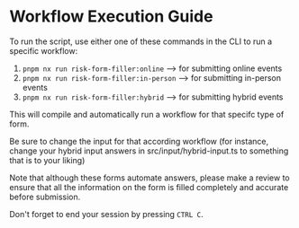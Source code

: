 # Workflow Execution Guide

To run the script, use either one of these commands in the CLI to run a specific workflow:

1. `pnpm nx run risk-form-filler:online` --> for submitting online events
2. `pnpm nx run risk-form-filler:in-person` --> for submitting in-person events
3. `pnpm nx run risk-form-filler:hybrid` --> for submitting hybrid events

This will compile and automatically run a workflow for that specifc type of form.

Be sure to change the input for that according workflow (for instance, change your hybrid input answers in src/input/hybrid-input.ts to something that is to your liking)

Note that although these forms automate answers, please make a review to ensure that all the information on the form is filled completely and accurate before submission.

Don't forget to end your session by pressing `CTRL C`.
